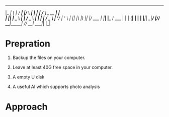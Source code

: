  ___ _   _ ____ _____  _    _     _          _             _     
|_ _| \ | / ___|_   _|/ \  | |   | |        / \   _ __ ___| |__  
 | ||  \| \___ \ | | / _ \ | |   | |       / _ \ | '__/ __| '_ \ 
 | || |\  |___) || |/ ___ \| |___| |___   / ___ \| | | (__| | | |
|___|_| \_|____/ |_/_/   \_\_____|_____| /_/   \_\_|  \___|_| |_|
                                                                 

# Prepration

1. Backup the files on your computer.

2. Leave at least 40G free space in your computer.

3. A empty U disk

4. A useful AI which supports photo analysis

# Approach
